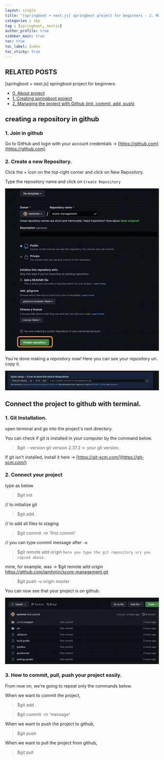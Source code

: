 ```yaml
---
layout: single
title: "[springboot + next.js] springboot project for beginners - 2. Managing the project with Github (init, commit, add, push)"
categories : sbp
tag : [springboot, nextjs]
author_profile: true
sidebar_main: true
toc: true
toc_label: Index
toc_sticky: true
---
```

## RELATED POSTS  
[springboot + next.js] springboot project for beginners 

- [0. About project](https://iamhmin.github.io/sbp/sbp-1/) 
- [1. Creating springboot project](https://iamhmin.github.io/sbp/sbp-2/) 
- [2. Managing the project with Github (init, commit, add, push)](https://iamhmin.github.io/sbp/sbp-3/) 

## creating a repository in github
### 1. Join in github
Go to GitHub and login with your account credentials -> [https://github.com](https://github.com) 

### 2. Create a new Repository.
Click the + icon on the top-right corner and click on New Repository.

Type the repository name and click on `Create Repository`

![Alt text](/assets/images/sbp/sbp013.png)

You're done making a repository now! Here you can see your repository uri. copy it.

![Alt text](/assets/images/sbp/sbp014.png)


## Connect the project to github with terminal.
### 1. Git Installation.

open terminal and go into the project's root directory.

You can check if git is installed in your computer by the command below. 

> $git --version
git version 2.37.2 <- your git version.

If git isn't installed, install it here -> [https://git-scm.com/](https://git-scm.com/)  


### 2. Connect your project
type as below

> $git init    

// to initialize git

> $git add .     

// to add all files to staging

> $git commit -m 'first commit'  

// you can type commit message after `-m`

> $git remote add origin `here you type the git repository uri you copied above.`

mine, for example, was ->  $git remote add origin https://github.com/iamhmin/score-management.git

> $git push -u origin master 

You can now see that your project is on github. 

![Alt text](/assets/images/sbp/sbp015.png)


### 3. How to commit, pull, push your project easily.
From now on, we're going to repeat only the commands below.

When we want to commit the project,
> $git add .

> $git commit -m 'message'

When we want to push the project to github,
> $git push

When we want to pull the project from github,
> $git pull


